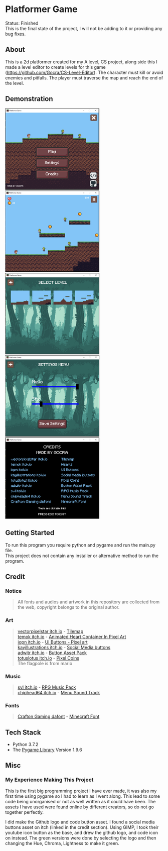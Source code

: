 # Platformer Game

Status: Finished <br />
This is the final state of the project, I will not be adding to it or providing any bug fixes.

## About

This is a 2d platformer created for my A level, CS project, along side this I made a level editor to create levels for this game (https://github.com/Gocra/CS-Level-Editor). The character must kill or avoid enemies and pitfalls. The player must traverse the map and reach the end of the level.

## Demonstration

<div>
    <img alt="Main Menu" width="300px" style="padding-right:10px;" src="https://raw.githubusercontent.com/Gocra/CS-Platformer-Game/main/demo/main%20menu.PNG" />
    <img alt="Gameplay" width="300px" style="padding-right:10px;" src="https://raw.githubusercontent.com/Gocra/CS-Platformer-Game/main/demo/gameplay.PNG" />
    <img alt="Select Level Menu" width="300px" style="padding-right:10px;" src="https://raw.githubusercontent.com/Gocra/CS-Platformer-Game/main/demo/select%20menu.PNG" />
    <img alt="Settings Menu" width="300px" style="padding-right:10px;" src="https://raw.githubusercontent.com/Gocra/CS-Platformer-Game/main/demo/settings%20menu.PNG" />
    <img alt="Credits Menu" width="300px" style="padding-right: 10px;" src="https://raw.githubusercontent.com/Gocra/CS-Platformer-Game/main/demo/credits%20menu.PNG" />
</div>
  
## Getting Started

To run this program you require python and pygame and run the main.py file. <br />
This project does not contain any installer or alternative method to run the program.

## Credit

### Notice

> All fonts and audios and artwork in this repository are collected from the web, copyright belongs to the original author.

### Art

> [vectorpixelstar itch.io](https://vectorpixelstar.itch.io) - [Tilemap](https://vectorpixelstar.itch.io/textures) <br />
> [temok itch.io](https://temok.itch.io/) - [Animated Heart Container In Pixel Art](https://temok.itch.io/heart-container-animated-in-pixel-art) <br />
> [iopn itch.io](https://iopn.itch.io/) - [UI Buttons - Pixel art](https://iopn.itch.io/ui-buttons-pixel-art) <br />
> [kayillustrations itch.io](https://kayillustrations.itch.io) - [Social Media buttons](https://kayillustrations.itch.io/social-media-buttons) <br />
> [adwitr itch.io](https://adwitr.itch.io/) - [Button Asset Pack](https://adwitr.itch.io/button-asset-pack) <br />
> [totuslotus itch.io](totuslotus.itch.io) - [Pixel Coins](https://totuslotus.itch.io/pixel-coins) <br />
> The flagpole is from mario

### Music

> [svl itch.io](https://svl.itch.io/) - [RPG Music Pack](https://svl.itch.io/rpg-music-pack-svl) <br />
> [chiphead64 itch.io](https://chiphead64.itch.io) - [Menu Sound Track](https://chiphead64.itch.io/menu-soundtrack)

### Fonts

> [Crafton Gaming dafont](https://www.dafont.com/craftron-gaming.d6128) - [Minecraft Font](https://www.dafont.com/minecraft.font)

## Tech Stack

- Python 3.7.2
- The [Pygame Library](https://www.pygame.org) Version 1.9.6

## Misc

### My Experience Making This Project

This is the first big programming project I have ever made, it was also my first time using pygame so I had to learn as I went along. This lead to some code being unorganised or not as well written as it could have been. The assets I have used were found online by different creators, so do not go together perfectly.

I did make the Github logo and code button asset. I found a social media buttons asset on itch (linked in the credit section). Using GIMP, I took their youtube icon button as the base, and drew the github logo, and code icon on instead. The green versions were done by selecting the logo and then changing the Hue, Chroma, Lightness to make it green.
